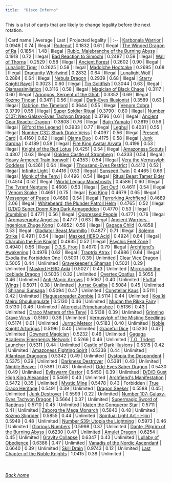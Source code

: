 ```yaml
---
title:  "Disco Inferno"
---
```


This is a list of cards that are likely to change legality before the next rotation.

| Card name | Average | Last | Projected legality |
| :-- |
[Karbonala Warrior](https://db.ygoprodeck.com/card/?search=Karbonala%20Warrior) | 0.0948 | 0.74 | Illegal |
[Rodenut](https://db.ygoprodeck.com/card/?search=Rodenut) | 0.1832 | 0.61 | Illegal |
[The Winged Dragon of Ra](https://db.ygoprodeck.com/card/?search=The%20Winged%20Dragon%20of%20Ra) | 0.1854 | 1.48 | Illegal |
[Rubic, Malebranche of the Burning Abyss](https://db.ygoprodeck.com/card/?search=Rubic,%20Malebranche%20of%20the%20Burning%20Abyss) | 0.1918 | 0.72 | Illegal |
[Bad Reaction to Simochi](https://db.ygoprodeck.com/card/?search=Bad%20Reaction%20to%20Simochi) | 0.2487 | 0.59 | Illegal |
[Wall of Thorns](https://db.ygoprodeck.com/card/?search=Wall%20of%20Thorns) | 0.2529 | 0.58 | Illegal |
[Ancient Forest](https://db.ygoprodeck.com/card/?search=Ancient%20Forest) | 0.2602 | 0.90 | Illegal |
[Lunalight Tiger](https://db.ygoprodeck.com/card/?search=Lunalight%20Tiger) | 0.2625 | 0.58 | Illegal |
[Madolche Hootcake](https://db.ygoprodeck.com/card/?search=Madolche%20Hootcake) | 0.2695 | 0.68 | Illegal |
[Dragunity Whirlwind](https://db.ygoprodeck.com/card/?search=Dragunity%20Whirlwind) | 0.2832 | 0.64 | Illegal |
[Lunalight Wolf](https://db.ygoprodeck.com/card/?search=Lunalight%20Wolf) | 0.2884 | 0.64 | Illegal |
[Nebula Dragon](https://db.ygoprodeck.com/card/?search=Nebula%20Dragon) | 0.2939 | 0.68 | Illegal |
[Starry Knight Rayel](https://db.ygoprodeck.com/card/?search=Starry%20Knight%20Rayel) | 0.3023 | 0.60 | Illegal |
[Tin Goldfish](https://db.ygoprodeck.com/card/?search=Tin%20Goldfish) | 0.3044 | 0.63 | Illegal |
[Ojamassimilation](https://db.ygoprodeck.com/card/?search=Ojamassimilation) | 0.3116 | 0.58 | Illegal |
[Magician of Black Chaos](https://db.ygoprodeck.com/card/?search=Magician%20of%20Black%20Chaos) | 0.3117 | 0.60 | Illegal |
[Arionpos, Serpent of the Ghoti](https://db.ygoprodeck.com/card/?search=Arionpos,%20Serpent%20of%20the%20Ghoti) | 0.3352 | 0.69 | Illegal |
[Kozmo Tincan](https://db.ygoprodeck.com/card/?search=Kozmo%20Tincan) | 0.3411 | 0.56 | Illegal |
[Dark-Eyes Illusionist](https://db.ygoprodeck.com/card/?search=Dark-Eyes%20Illusionist) | 0.3589 | 0.63 | Illegal |
[Gabrion, the Timelord](https://db.ygoprodeck.com/card/?search=Gabrion,%20the%20Timelord) | 0.3644 | 0.55 | Illegal |
[Venom Cobra](https://db.ygoprodeck.com/card/?search=Venom%20Cobra) | 0.3739 | 0.55 | Illegal |
[Super Soldier Ritual](https://db.ygoprodeck.com/card/?search=Super%20Soldier%20Ritual) | 0.3790 | 0.60 | Illegal |
[Number C107: Neo Galaxy-Eyes Tachyon Dragon](https://db.ygoprodeck.com/card/?search=Number%20C107:%20Neo%20Galaxy-Eyes%20Tachyon%20Dragon) | 0.3796 | 0.61 | Illegal |
[Ancient Gear Reactor Dragon](https://db.ygoprodeck.com/card/?search=Ancient%20Gear%20Reactor%20Dragon) | 0.3808 | 0.76 | Illegal |
[Bujin Yamato](https://db.ygoprodeck.com/card/?search=Bujin%20Yamato) | 0.3819 | 0.56 | Illegal |
[Gilford the Legend](https://db.ygoprodeck.com/card/?search=Gilford%20the%20Legend) | 0.3933 | 0.77 | Illegal |
[Leghul](https://db.ygoprodeck.com/card/?search=Leghul) | 0.4031 | 0.55 | Illegal |
[Number C32: Shark Drake Veiss](https://db.ygoprodeck.com/card/?search=Number%20C32:%20Shark%20Drake%20Veiss) | 0.4097 | 0.56 | Illegal |
[Present Card](https://db.ygoprodeck.com/card/?search=Present%20Card) | 0.4160 | 0.62 | Illegal |
[Ojama Duo](https://db.ygoprodeck.com/card/?search=Ojama%20Duo) | 0.4175 | 0.58 | Illegal |
[Junk Gardna](https://db.ygoprodeck.com/card/?search=Junk%20Gardna) | 0.4189 | 0.58 | Illegal |
[Fire King Avatar Arvata](https://db.ygoprodeck.com/card/?search=Fire%20King%20Avatar%20Arvata) | 0.4199 | 0.53 | Illegal |
[Knight of the Red Lotus](https://db.ygoprodeck.com/card/?search=Knight%20of%20the%20Red%20Lotus) | 0.4251 | 0.54 | Illegal |
[Amazoness Scouts](https://db.ygoprodeck.com/card/?search=Amazoness%20Scouts) | 0.4307 | 0.63 | Illegal |
[Golden Castle of Stromberg](https://db.ygoprodeck.com/card/?search=Golden%20Castle%20of%20Stromberg) | 0.4333 | 0.54 | Illegal |
[Heavy Armored Train Ironwolf](https://db.ygoprodeck.com/card/?search=Heavy%20Armored%20Train%20Ironwolf) | 0.4353 | 0.54 | Illegal |
[Vera the Vernusylph Goddess](https://db.ygoprodeck.com/card/?search=Vera%20the%20Vernusylph%20Goddess) | 0.4361 | 0.64 | Illegal |
[Thousand-Eyes Restrict](https://db.ygoprodeck.com/card/?search=Thousand-Eyes%20Restrict) | 0.4412 | 0.52 | Illegal |
[Infinite Light](https://db.ygoprodeck.com/card/?search=Infinite%20Light) | 0.4416 | 0.53 | Illegal |
[Sunseed Twin](https://db.ygoprodeck.com/card/?search=Sunseed%20Twin) | 0.4465 | 0.66 | Illegal |
[Monk of the Tenyi](https://db.ygoprodeck.com/card/?search=Monk%20of%20the%20Tenyi) | 0.4496 | 0.54 | Illegal |
[Ritual Beast Tamer Elder](https://db.ygoprodeck.com/card/?search=Ritual%20Beast%20Tamer%20Elder) | 0.4514 | 0.52 | Illegal |
[World Legacy Monstrosity](https://db.ygoprodeck.com/card/?search=World%20Legacy%20Monstrosity) | 0.4586 | 0.60 | Illegal |
[The Tyrant Neptune](https://db.ygoprodeck.com/card/?search=The%20Tyrant%20Neptune) | 0.4606 | 0.53 | Illegal |
[Get Out!](https://db.ygoprodeck.com/card/?search=Get%20Out!) | 0.4611 | 0.54 | Illegal |
[Venom Snake](https://db.ygoprodeck.com/card/?search=Venom%20Snake) | 0.4651 | 0.75 | Illegal |
[Fog King](https://db.ygoprodeck.com/card/?search=Fog%20King) | 0.4679 | 0.65 | Illegal |
[Messenger of Peace](https://db.ygoprodeck.com/card/?search=Messenger%20of%20Peace) | 0.4680 | 0.54 | Illegal |
[Terrorking Archfiend](https://db.ygoprodeck.com/card/?search=Terrorking%20Archfiend) | 0.4689 | 2.06 | Illegal |
[Whitebeard, the Plunder Patroll Helm](https://db.ygoprodeck.com/card/?search=Whitebeard,%20the%20Plunder%20Patroll%20Helm) | 0.4765 | 0.52 | Illegal |
[D/D/D Super Doom King Dark Armageddon](https://db.ygoprodeck.com/card/?search=D/D/D%20Super%20Doom%20King%20Dark%20Armageddon) | 0.4770 | 0.53 | Illegal |
[Stumbling](https://db.ygoprodeck.com/card/?search=Stumbling) | 0.4771 | 0.56 | Illegal |
[Oppressed People](https://db.ygoprodeck.com/card/?search=Oppressed%20People) | 0.4771 | 0.76 | Illegal |
[Aromaseraphy Angelica](https://db.ygoprodeck.com/card/?search=Aromaseraphy%20Angelica) | 0.4777 | 0.63 | Illegal |
[Ancient Warriors - Ingenious Zhuge Kong](https://db.ygoprodeck.com/card/?search=Ancient%20Warriors%20-%20Ingenious%20Zhuge%20Kong) | 0.4852 | 0.56 | Illegal |
[Gagaga Child](https://db.ygoprodeck.com/card/?search=Gagaga%20Child) | 0.4858 | 0.53 | Illegal |
[Gladiator Beast Murmillo](https://db.ygoprodeck.com/card/?search=Gladiator%20Beast%20Murmillo) | 0.4877 | 0.71 | Illegal |
[Solemn Strike](https://db.ygoprodeck.com/card/?search=Solemn%20Strike) | 0.4911 | 0.54 | Illegal |
[Masked HERO Acid](https://db.ygoprodeck.com/card/?search=Masked%20HERO%20Acid) | 0.4924 | 0.64 | Illegal |
[Charubin the Fire Knight](https://db.ygoprodeck.com/card/?search=Charubin%20the%20Fire%20Knight) | 0.4935 | 0.52 | Illegal |
[Psychic Feel Zone](https://db.ygoprodeck.com/card/?search=Psychic%20Feel%20Zone) | 0.4940 | 0.56 | Illegal |
[D.3.S. Frog](https://db.ygoprodeck.com/card/?search=D.3.S.%20Frog) | 0.4970 | 0.79 | Illegal |
[Archfiend's Awakening](https://db.ygoprodeck.com/card/?search=Archfiend's%20Awakening) | 0.4976 | 0.62 | Illegal |
[Traptrix Atrax](https://db.ygoprodeck.com/card/?search=Traptrix%20Atrax) | 0.4986 | 0.64 | Illegal |
[Exodia the Forbidden One](https://db.ygoprodeck.com/card/?search=Exodia%20the%20Forbidden%20One) | 0.5001 | 0.39 | Unlimited |
[Clear Vice Dragon](https://db.ygoprodeck.com/card/?search=Clear%20Vice%20Dragon) | 0.5005 | 0.44 | Unlimited |
[Gravekeeper's Shaman](https://db.ygoprodeck.com/card/?search=Gravekeeper's%20Shaman) | 0.5021 | 0.29 | Unlimited |
[Masked HERO Anki](https://db.ygoprodeck.com/card/?search=Masked%20HERO%20Anki) | 0.5027 | 0.43 | Unlimited |
[Mirrorjade the Iceblade Dragon](https://db.ygoprodeck.com/card/?search=Mirrorjade%20the%20Iceblade%20Dragon) | 0.5035 | 0.32 | Unlimited |
[Overtex Qoatlus](https://db.ygoprodeck.com/card/?search=Overtex%20Qoatlus) | 0.5055 | 0.46 | Unlimited |
[Anti-Magic Arrows](https://db.ygoprodeck.com/card/?search=Anti-Magic%20Arrows) | 0.5067 | 0.40 | Unlimited |
[Fluffal Wings](https://db.ygoprodeck.com/card/?search=Fluffal%20Wings) | 0.5071 | 0.38 | Unlimited |
[Jurrac Guaiba](https://db.ygoprodeck.com/card/?search=Jurrac%20Guaiba) | 0.5084 | 0.45 | Unlimited |
[Shiranui Sunsaga](https://db.ygoprodeck.com/card/?search=Shiranui%20Sunsaga) | 0.5094 | 0.47 | Unlimited |
[Constellar Kaus](https://db.ygoprodeck.com/card/?search=Constellar%20Kaus) | 0.5111 | 0.42 | Unlimited |
[Plaguespreader Zombie](https://db.ygoprodeck.com/card/?search=Plaguespreader%20Zombie) | 0.5114 | 0.44 | Unlimited |
[Koa'ki Meiru Ghoulungulate](https://db.ygoprodeck.com/card/?search=Koa'ki%20Meiru%20Ghoulungulate) | 0.5130 | 0.46 | Unlimited |
[Mudan the Rikka Fairy](https://db.ygoprodeck.com/card/?search=Mudan%20the%20Rikka%20Fairy) | 0.5130 | 0.46 | Unlimited |
[Altergeist Primebanshee](https://db.ygoprodeck.com/card/?search=Altergeist%20Primebanshee) | 0.5136 | 0.43 | Unlimited |
[Draco Masters of the Tenyi](https://db.ygoprodeck.com/card/?search=Draco%20Masters%20of%20the%20Tenyi) | 0.5138 | 0.39 | Unlimited |
[Grinning Grave Virus](https://db.ygoprodeck.com/card/?search=Grinning%20Grave%20Virus) | 0.5160 | 0.38 | Unlimited |
[Vernusylph of the Misting Seedlings](https://db.ygoprodeck.com/card/?search=Vernusylph%20of%20the%20Misting%20Seedlings) | 0.5174 | 0.01 | Unlimited |
[Jurrac Meteor](https://db.ygoprodeck.com/card/?search=Jurrac%20Meteor) | 0.5183 | 0.40 | Unlimited |
[Noble Knight Artorigus](https://db.ygoprodeck.com/card/?search=Noble%20Knight%20Artorigus) | 0.5196 | 0.40 | Unlimited |
[Graceful Dice](https://db.ygoprodeck.com/card/?search=Graceful%20Dice) | 0.5230 | 0.47 | Unlimited |
[Downerd Magician](https://db.ygoprodeck.com/card/?search=Downerd%20Magician) | 0.5232 | 0.46 | Unlimited |
[Gagaga Academy Emergency Network](https://db.ygoprodeck.com/card/?search=Gagaga%20Academy%20Emergency%20Network) | 0.5266 | 0.46 | Unlimited |
[T.G. Trident Launcher](https://db.ygoprodeck.com/card/?search=T.G.%20Trident%20Launcher) | 0.5311 | 0.44 | Unlimited |
[Castle of Dark Illusions](https://db.ygoprodeck.com/card/?search=Castle%20of%20Dark%20Illusions) | 0.5315 | 0.42 | Unlimited |
[Amazoness Fighting Spirit](https://db.ygoprodeck.com/card/?search=Amazoness%20Fighting%20Spirit) | 0.5338 | 0.44 | Unlimited |
[Atlantean Dragoons](https://db.ygoprodeck.com/card/?search=Atlantean%20Dragoons) | 0.5342 | 0.49 | Unlimited |
[Dystopia the Despondent](https://db.ygoprodeck.com/card/?search=Dystopia%20the%20Despondent) | 0.5375 | 0.39 | Unlimited |
[Darkness Destroyer](https://db.ygoprodeck.com/card/?search=Darkness%20Destroyer) | 0.5381 | 0.43 | Unlimited |
[Nimble Beaver](https://db.ygoprodeck.com/card/?search=Nimble%20Beaver) | 0.5381 | 0.43 | Unlimited |
[Odd-Eyes Saber Dragon](https://db.ygoprodeck.com/card/?search=Odd-Eyes%20Saber%20Dragon) | 0.5430 | 0.49 | Unlimited |
[Evilswarm Castor](https://db.ygoprodeck.com/card/?search=Evilswarm%20Castor) | 0.5450 | 0.39 | Unlimited |
[D/D/D Gust High King Alexander](https://db.ygoprodeck.com/card/?search=D/D/D%20Gust%20High%20King%20Alexander) | 0.5469 | 0.43 | Unlimited |
[Archfiend's Manifestation](https://db.ygoprodeck.com/card/?search=Archfiend's%20Manifestation) | 0.5472 | 0.35 | Unlimited |
[Mystic Mine](https://db.ygoprodeck.com/card/?search=Mystic%20Mine) | 0.5478 | 0.43 | Forbidden |
[True Draco Heritage](https://db.ygoprodeck.com/card/?search=True%20Draco%20Heritage) | 0.5491 | 0.39 | Unlimited |
[Dragon Seeker](https://db.ygoprodeck.com/card/?search=Dragon%20Seeker) | 0.5588 | 0.45 | Unlimited |
[Junk Destroyer](https://db.ygoprodeck.com/card/?search=Junk%20Destroyer) | 0.5599 | 0.22 | Unlimited |
[Number 107: Galaxy-Eyes Tachyon Dragon](https://db.ygoprodeck.com/card/?search=Number%20107:%20Galaxy-Eyes%20Tachyon%20Dragon) | 0.5664 | 0.37 | Unlimited |
[Supermagic Sword of Raptinus](https://db.ygoprodeck.com/card/?search=Supermagic%20Sword%20of%20Raptinus) | 0.5710 | 0.45 | Unlimited |
[Idaten the Conqueror Star](https://db.ygoprodeck.com/card/?search=Idaten%20the%20Conqueror%20Star) | 0.5711 | 0.41 | Unlimited |
[Zaborg the Mega Monarch](https://db.ygoprodeck.com/card/?search=Zaborg%20the%20Mega%20Monarch) | 0.5840 | 0.48 | Unlimited |
[Kozmo Sliprider](https://db.ygoprodeck.com/card/?search=Kozmo%20Sliprider) | 0.5855 | 0.44 | Unlimited |
[Spiritual Light Art - Hijiri](https://db.ygoprodeck.com/card/?search=Spiritual%20Light%20Art%20-%20Hijiri) | 0.5949 | 0.48 | Unlimited |
[Number S39: Utopia the Lightning](https://db.ygoprodeck.com/card/?search=Number%20S39:%20Utopia%20the%20Lightning) | 0.5973 | 0.46 | Unlimited |
[Glorious Numbers](https://db.ygoprodeck.com/card/?search=Glorious%20Numbers) | 0.5998 | 0.37 | Unlimited |
[Dante, Pilgrim of the Burning Abyss](https://db.ygoprodeck.com/card/?search=Dante,%20Pilgrim%20of%20the%20Burning%20Abyss) | 0.6230 | 0.47 | Unlimited |
[Amulet Dragon](https://db.ygoprodeck.com/card/?search=Amulet%20Dragon) | 0.6254 | 0.45 | Unlimited |
[Gravity Collapse](https://db.ygoprodeck.com/card/?search=Gravity%20Collapse) | 0.6347 | 0.43 | Unlimited |
[Lullaby of Obedience](https://db.ygoprodeck.com/card/?search=Lullaby%20of%20Obedience) | 0.6386 | 0.47 | Unlimited |
[Vanadis of the Nordic Ascendant](https://db.ygoprodeck.com/card/?search=Vanadis%20of%20the%20Nordic%20Ascendant) | 0.6640 | 0.39 | Unlimited |
[Skill Drain](https://db.ygoprodeck.com/card/?search=Skill%20Drain) | 0.9743 | 0.12 | Unlimited |
[Last Chapter of the Noble Knights](https://db.ygoprodeck.com/card/?search=Last%20Chapter%20of%20the%20Noble%20Knights) | 1.0415 | 0.38 | Unlimited |

<br>

###### [Back home](index)